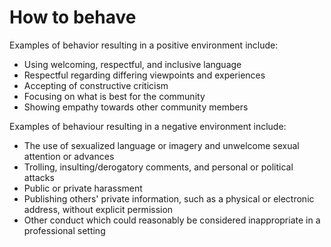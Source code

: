 # How to behave

Examples of behavior resulting in a positive environment include:

* Using welcoming, respectful, and inclusive language
* Respectful regarding differing viewpoints and experiences
* Accepting of constructive criticism
* Focusing on what is best for the community
* Showing empathy towards other community members

Examples of behaviour resulting in a negative environment include:

* The use of sexualized language or imagery and unwelcome sexual attention or
advances
* Trolling, insulting/derogatory comments, and personal or political attacks
* Public or private harassment
* Publishing others' private information, such as a physical or electronic
  address, without explicit permission
* Other conduct which could reasonably be considered inappropriate in a
  professional setting